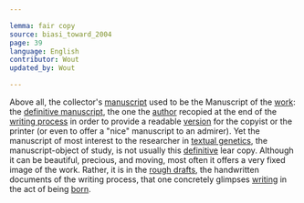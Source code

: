 ```yaml
---

lemma: fair copy
source: biasi_toward_2004
page: 39
language: English
contributor: Wout
updated_by: Wout

---
```


Above all, the collector's [manuscript](manuscript.html) used to be the Manuscript of the [work](work.html): the [definitive manuscript](manuscriptFinal.html), the one the [author](author.html) recopied at the end of the [writing process](writingProcess.html) in order to provide a readable [version](version.html) for the copyist or the printer (or even to offer a "nice" manuscript to an admirer). Yet the manuscript of most interest to the researcher in [textual genetics](geneticCriticism.html), the manuscript-object of study, is not usually this [definitive](definitive.html) lear copy. Although it can be beautiful, precious, and moving, most often it offers a very fixed image of the work. Rather, it is in the [rough drafts](draft.html), the handwritten documents of the writing process, that one concretely glimpses [writing](writingAct.html) in the act of being [born](genesis.html).
